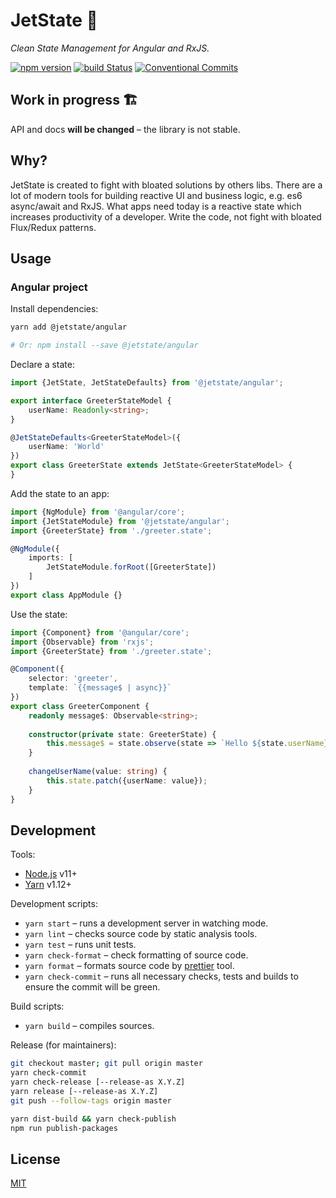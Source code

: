 # JetState 🚀 

_Clean State Management for Angular and RxJS._

[![npm version](https://badge.fury.io/js/%40jetstate%2Fcore.svg)](https://www.npmjs.com/@jetstate/core)
[![build Status](https://travis-ci.org/mnasyrov/jetstate.svg?branch=master)](https://travis-ci.org/mnasyrov/jetstate)
[![Conventional Commits](https://img.shields.io/badge/Conventional%20Commits-1.0.0-yellow.svg)](https://conventionalcommits.org)


## Work in progress 🏗

API and docs **will be changed** – the library is not stable.


## Why?

JetState is created to fight with bloated solutions by others libs. There are a lot of modern tools for building reactive UI and business logic, e.g. es6 async/await and RxJS. What apps need today is a reactive state which increases productivity of a developer. Write the code, not fight with bloated Flux/Redux patterns. 


## Usage

### Angular project

Install dependencies:

```bash
yarn add @jetstate/angular

# Or: npm install --save @jetstate/angular
```
    

Declare a state:

```typescript
import {JetState, JetStateDefaults} from '@jetstate/angular';

export interface GreeterStateModel {
    userName: Readonly<string>;
}

@JetStateDefaults<GreeterStateModel>({
    userName: 'World'
})
export class GreeterState extends JetState<GreeterStateModel> {
}
```


Add the state to an app:

```typescript
import {NgModule} from '@angular/core';
import {JetStateModule} from '@jetstate/angular';
import {GreeterState} from './greeter.state';

@NgModule({
    imports: [
        JetStateModule.forRoot([GreeterState])
    ]
})
export class AppModule {}
``` 


Use the state:

```typescript
import {Component} from '@angular/core';
import {Observable} from 'rxjs';
import {GreeterState} from './greeter.state';

@Component({
    selector: 'greeter',
    template: `{{message$ | async}}`
})
export class GreeterComponent {
    readonly message$: Observable<string>;
    
    constructor(private state: GreeterState) {
        this.message$ = state.observe(state => `Hello ${state.userName}!`); 
    }
    
    changeUserName(value: string) {
        this.state.patch({userName: value});
    }
}
```


## Development

Tools:
* [Node.js](https://nodejs.org) v11+
* [Yarn](https://yarnpkg.com) v1.12+

Development scripts:
* `yarn start` – runs a development server in watching mode.
* `yarn lint` – checks source code by static analysis tools.
* `yarn test` – runs unit tests.
* `yarn check-format` – check formatting of source code.
* `yarn format` – formats source code by [prettier](https://prettier.io/) tool.
* `yarn check-commit` – runs all necessary checks, tests and builds to ensure the commit will be green.

Build scripts: 
* `yarn build` – compiles sources.

Release (for maintainers):

```bash
git checkout master; git pull origin master
yarn check-commit
yarn check-release [--release-as X.Y.Z]
yarn release [--release-as X.Y.Z]
git push --follow-tags origin master

yarn dist-build && yarn check-publish
npm run publish-packages
```

## License

[MIT](LICENSE)
